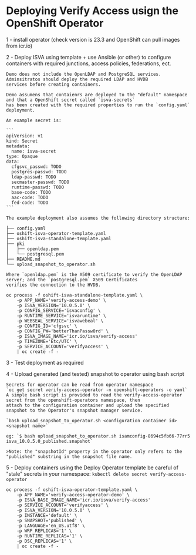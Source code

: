 # Deploying Verify Access usign the OpenShift Operator

1 - install operator (check version is 23.3 and OpenShift can pull images from icr.io)

2 - Deploy ISVA using template + use Ansible (or other) to configure containers with required junctions, access policies, federations, ect.

    Demo does not include the OpenLDAP and PostgreSQL services. Adminsitratos should deploy the required LDAP and HVDB
    services before creating containers.

    Demo assumens that contaienrs are deployed to the "default" namespace and that a OpenShift secret called `isva-secrets`
    has been created with the required properties to run the `config.yaml` deployment.

    An example secret is:

    ```
    apiVersion: v1
    kind: Secret
    metadata:
      name: isva-secret
    type: Opaque
    data:
      cfgsvc_passwd: TODO
      postgres-passwd: TODO
      ldap-passwd: TODO
      secmaster-passwd: TODO
      runtime-passwd: TODO
      base-code: TODO
      aac-code: TODO
      fed-code: TODO
    ```

    The example deployment also assumes the following directory structure:

    ├── config.yaml
    ├── oshift-isva-operator-template.yaml
    ├── oshift-isva-standalone-template.yaml
    ├── pki
    │   ├── openldap.pem
    │   └── postgresql.pem
    ├── README.md
    └── upload_snapshot_to_operator.sh

    Where `openldap.pem` is the X509 certificate to verify the OpenLDAP server; and the `postgresql.pem` X509 Certificates
    verifies the connection to the HVDB.

    oc process -f oshift-isva-standalone-template.yaml \
        -p APP_NAME='verify-access-demo' \
        -p ISVA_VERSION='10.0.5.0' \
        -p CONFIG_SERVICE='isvaconfig' \
        -p RUNTIME_SERVICE='isvaruntime' \
        -p WEBSEAL_SERVICE='isvawebeal' \
        -p CONFIG_ID='cfgsvc' \
        -p CONFIG_PW='betterThanPassw0rd' \
        -p ISVA_IMAGE_NAME='icr.io/isva/verify-access'
        -p TIMEZONE='Etc/UTC' \
        -p SERVICE_ACCOUNT='verifyaccess' \
        | oc create -f -


3 - Test deployment as required

4 - Upload generated (and tested) snapshot to operator using bash script

    Secrets for operator can be read from operator namespace
    `oc get secret verify-access-operator -n openshift-operators -o yaml`
    A simple bash script is provided to read the verify-access-operator secret from the openshift-operators namespace, then 
    attach to the configuration container and upload the specified snapshot to the Operator's snapshot manager service.
    
    `bash upload_snapshot_to_operator.sh <configuration container id> <snapshot name>`
    
    eg: `$ bash upload_snapshot_to_operator.sh isamconfig-8694c5fb66-77rr5 isva_10.0.5.0_published.snapshot`
    
    >Note: the "snapshotId" property in the operator only refers to the "published" substring in the snapshot file name.
    
5 - Deploy containers using the Deploy Operator template
    be careful of "stale" secrets in your namespace: `kubectl delete secret verify-access-operator`
    
    
    oc process -f oshift-isva-operator-template.yaml \
        -p APP_NAME='verify-access-operator-demo' \
        -p ISVA_BASE_IMAGE_NAME='icr.io/isva/verify-access'
        -p SERVICE_ACCOUNT='verifyaccess' \
        -p ISVA_VERSION='10.0.5.0' \
        -p INSTANCE='default' \
        -p SNAPSHOT='published' \
        -p LANGUAGE='en_US.utf8' \
        -p WRP_REPLICAS='1' \
        -p RUNTIME_REPLICAS='1' \
        -p DSC_REPLICAS='1' \
        | oc create -f -
